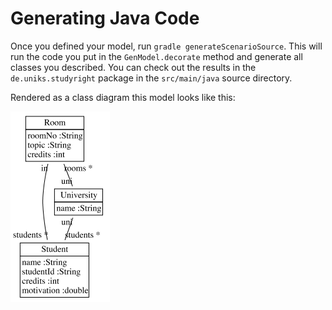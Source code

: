 # Generating Java Code

Once you defined your model, run `gradle generateScenarioSource`.
This will run the code you put in the `GenModel.decorate` method and generate all classes you described.
You can check out the results in the `de.uniks.studyright` package in the `src/main/java` source directory.

Rendered as a class diagram this model looks like this:

![University class diagram](../../test/src/main/java/de/uniks/studyright/classDiagram.png)
